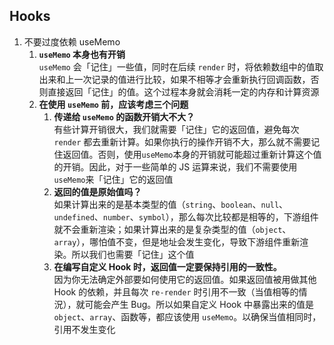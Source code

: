 ## Hooks

1. 不要过度依赖 useMemo
    1. **`useMemo` 本身也有开销**  
       `useMemo` 会「记住」一些值，同时在后续 `render` 时，将依赖数组中的值取出来和上一次记录的值进行比较，如果不相等才会重新执行回调函数，否则直接返回「记住」的值。这个过程本身就会消耗一定的内存和计算资源
    2. **在使用 `useMemo` 前，应该考虑三个问题**
        1. **传递给 `useMemo` 的函数开销大不大？**  
           有些计算开销很大，我们就需要「记住」它的返回值，避免每次 `render` 都去重新计算。如果你执行的操作开销不大，那么就不需要记住返回值。否则，使用`useMemo`本身的开销就可能超过重新计算这个值的开销。因此，对于一些简单的 JS 运算来说，我们不需要使用`useMemo`来「记住」它的返回值
        2. **返回的值是原始值吗？**  
           如果计算出来的是基本类型的值（`string`、`boolean`、`null`、`undefined`、`number`、`symbol`），那么每次比较都是相等的，下游组件就不会重新渲染；如果计算出来的是复杂类型的值（`object`、`array`），哪怕值不变，但是地址会发生变化，导致下游组件重新渲染。所以我们也需要「记住」这个值
        3. **在编写自定义 Hook 时，返回值一定要保持引用的一致性。**  
           因为你无法确定外部要如何使用它的返回值。如果返回值被用做其他 Hook 的依赖，并且每次 `re-render` 时引用不一致（当值相等的情況），就可能会产生 Bug。所以如果自定义 Hook 中暴露出来的值是 `object`、`array`、函数等，都应该使用 `useMemo`。以确保当值相同时，引用不发生变化
